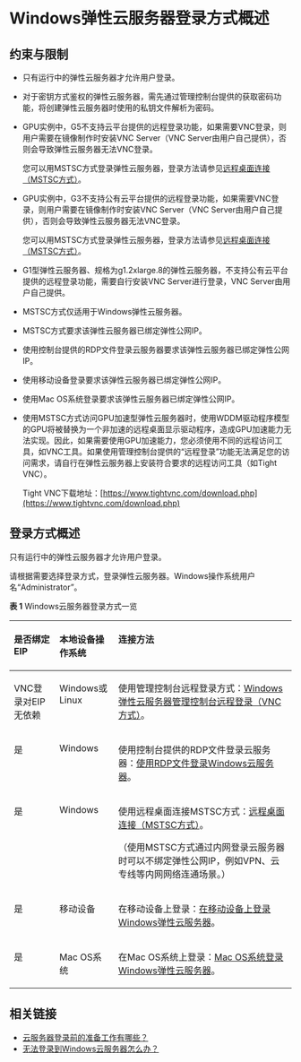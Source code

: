 # Windows弹性云服务器登录方式概述<a name="ZH-CN_TOPIC_0092494943"></a>

## 约束与限制<a name="section109631817183419"></a>

-   只有运行中的弹性云服务器才允许用户登录。
-   对于密钥方式鉴权的弹性云服务器，需先通过管理控制台提供的获取密码功能，将创建弹性云服务器时使用的私钥文件解析为密码。
-   GPU实例中，G5不支持云平台提供的远程登录功能，如果需要VNC登录，则用户需要在镜像制作时安装VNC Server（VNC Server由用户自己提供），否则会导致弹性云服务器无法VNC登录。

    您可以用MSTSC方式登录弹性云服务器，登录方法请参见[远程桌面连接（MSTSC方式）](远程桌面连接（MSTSC方式）.md)。

-   GPU实例中，G3不支持公有云平台提供的远程登录功能，如果需要VNC登录，则用户需要在镜像制作时安装VNC Server（VNC Server由用户自己提供），否则会导致弹性云服务器无法VNC登录。

    您可以用MSTSC方式登录弹性云服务器，登录方法请参见[远程桌面连接（MSTSC方式）](远程桌面连接（MSTSC方式）.md)。

-   G1型弹性云服务器、规格为g1.2xlarge.8的弹性云服务器，不支持公有云平台提供的远程登录功能，需要自行安装VNC Server进行登录，VNC Server由用户自己提供。
-   MSTSC方式仅适用于Windows弹性云服务器。
-   MSTSC方式要求该弹性云服务器已绑定弹性公网IP。
-   使用控制台提供的RDP文件登录云服务器要求该弹性云服务器已绑定弹性公网IP。
-   使用移动设备登录要求该弹性云服务器已绑定弹性公网IP。
-   使用Mac OS系统登录要求该弹性云服务器已绑定弹性公网IP。
-   使用MSTSC方式访问GPU加速型弹性云服务器时，使用WDDM驱动程序模型的GPU将被替换为一个非加速的远程桌面显示驱动程序，造成GPU加速能力无法实现。因此，如果需要使用GPU加速能力，您必须使用不同的远程访问工具，如VNC工具。如果使用管理控制台提供的“远程登录”功能无法满足您的访问需求，请自行在弹性云服务器上安装符合要求的远程访问工具（如Tight VNC）。

    Tight VNC下载地址：[https://www.tightvnc.com/download.php](https://www.tightvnc.com/download.php)


## 登录方式概述<a name="section15582182172010"></a>

只有运行中的弹性云服务器才允许用户登录。

请根据需要选择登录方式，登录弹性云服务器。Windows操作系统用户名“Administrator”。

**表 1**  Windows云服务器登录方式一览

<a name="table61081657112611"></a>
<table><thead align="left"><tr id="row191096571265"><th class="cellrowborder" valign="top" width="16.13161316131613%" id="mcps1.2.4.1.1"><p id="p1110985719266"><a name="p1110985719266"></a><a name="p1110985719266"></a>是否绑定EIP</p>
</th>
<th class="cellrowborder" valign="top" width="20.882088208820885%" id="mcps1.2.4.1.2"><p id="p9109175712263"><a name="p9109175712263"></a><a name="p9109175712263"></a>本地设备操作系统</p>
</th>
<th class="cellrowborder" valign="top" width="62.98629862986299%" id="mcps1.2.4.1.3"><p id="p101093571265"><a name="p101093571265"></a><a name="p101093571265"></a>连接方法</p>
</th>
</tr>
</thead>
<tbody><tr id="row1735573445420"><td class="cellrowborder" valign="top" width="16.13161316131613%" headers="mcps1.2.4.1.1 "><p id="p810935742618"><a name="p810935742618"></a><a name="p810935742618"></a>VNC登录对EIP无依赖</p>
</td>
<td class="cellrowborder" valign="top" width="20.882088208820885%" headers="mcps1.2.4.1.2 "><p id="p12109165719267"><a name="p12109165719267"></a><a name="p12109165719267"></a>Windows或Linux</p>
</td>
<td class="cellrowborder" valign="top" width="62.98629862986299%" headers="mcps1.2.4.1.3 "><p id="p6109757112613"><a name="p6109757112613"></a><a name="p6109757112613"></a>使用管理控制台远程登录方式：<a href="Windows弹性云服务器管理控制台远程登录（VNC方式）.md">Windows弹性云服务器管理控制台远程登录（VNC方式）</a>。</p>
</td>
</tr>
<tr id="row334382365716"><td class="cellrowborder" valign="top" width="16.13161316131613%" headers="mcps1.2.4.1.1 "><p id="p3123112416576"><a name="p3123112416576"></a><a name="p3123112416576"></a>是</p>
</td>
<td class="cellrowborder" valign="top" width="20.882088208820885%" headers="mcps1.2.4.1.2 "><p id="p15123172410572"><a name="p15123172410572"></a><a name="p15123172410572"></a>Windows</p>
</td>
<td class="cellrowborder" valign="top" width="62.98629862986299%" headers="mcps1.2.4.1.3 "><p id="p412342416572"><a name="p412342416572"></a><a name="p412342416572"></a>使用控制台提供的RDP文件登录云服务器：<a href="使用RDP文件登录Windows云服务器.md">使用RDP文件登录Windows云服务器</a>。</p>
</td>
</tr>
<tr id="row1109257152618"><td class="cellrowborder" valign="top" width="16.13161316131613%" headers="mcps1.2.4.1.1 "><p id="p31093573261"><a name="p31093573261"></a><a name="p31093573261"></a>是</p>
</td>
<td class="cellrowborder" valign="top" width="20.882088208820885%" headers="mcps1.2.4.1.2 "><p id="p710918576262"><a name="p710918576262"></a><a name="p710918576262"></a>Windows</p>
</td>
<td class="cellrowborder" valign="top" width="62.98629862986299%" headers="mcps1.2.4.1.3 "><p id="p852021613318"><a name="p852021613318"></a><a name="p852021613318"></a>使用远程桌面连接MSTSC方式：<a href="远程桌面连接（MSTSC方式）.md">远程桌面连接（MSTSC方式）</a>。</p>
<p id="p12883234183414"><a name="p12883234183414"></a><a name="p12883234183414"></a>（使用MSTSC方式通过内网登录云服务器时可以不绑定弹性公网IP，例如VPN、云专线等内网网络连通场景。）</p>
</td>
</tr>
<tr id="row1970731303"><td class="cellrowborder" valign="top" width="16.13161316131613%" headers="mcps1.2.4.1.1 "><p id="p697115333019"><a name="p697115333019"></a><a name="p697115333019"></a>是</p>
</td>
<td class="cellrowborder" valign="top" width="20.882088208820885%" headers="mcps1.2.4.1.2 "><p id="p897112317306"><a name="p897112317306"></a><a name="p897112317306"></a>移动设备</p>
</td>
<td class="cellrowborder" valign="top" width="62.98629862986299%" headers="mcps1.2.4.1.3 "><p id="p159711393011"><a name="p159711393011"></a><a name="p159711393011"></a>在移动设备上登录：<a href="在移动设备上登录Windows弹性云服务器.md">在移动设备上登录Windows弹性云服务器</a>。</p>
</td>
</tr>
<tr id="row1236541865117"><td class="cellrowborder" valign="top" width="16.13161316131613%" headers="mcps1.2.4.1.1 "><p id="p18664192410513"><a name="p18664192410513"></a><a name="p18664192410513"></a>是</p>
</td>
<td class="cellrowborder" valign="top" width="20.882088208820885%" headers="mcps1.2.4.1.2 "><p id="p46641324205111"><a name="p46641324205111"></a><a name="p46641324205111"></a>Mac OS系统</p>
</td>
<td class="cellrowborder" valign="top" width="62.98629862986299%" headers="mcps1.2.4.1.3 "><p id="p186641524125115"><a name="p186641524125115"></a><a name="p186641524125115"></a>在Mac OS系统上登录：<a href="Mac-OS系统登录Windows弹性云服务器.md">Mac OS系统登录Windows弹性云服务器</a>。</p>
</td>
</tr>
</tbody>
</table>

## 相关链接<a name="section2826432183510"></a>

-   [云服务器登录前的准备工作有哪些？](https://support.huaweicloud.com/ecs_faq/zh-cn_topic_0163540201.html)
-   [无法登录到Windows云服务器怎么办？](https://support.huaweicloud.com/ecs_faq/zh-cn_topic_0018073217.html)

